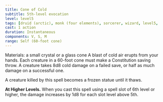 ```yaml
---
title: Cone of Cold
subtitle: 5th-level evocation
level: level5
tags: [druid (arctic), monk (four elements), sorcerer, wizard, level5, evocation]
cast: 1 action
duration: Instantaneous
components: V, S, M
range: Self (60-foot cone)
---
```

Materials: a small crystal or a glass cone
A blast of cold air erupts from your hands. Each creature in a 60-foot cone must make a Constitution saving throw. A creature takes 8d8 cold damage on a failed save, or half as much damage on a successful one.

A creature killed by this spell becomes a frozen statue until it thaws.

**At Higher Levels.** When you cast this spell using a spell slot of 6th level or higher, the damage increases by 1d8 for each slot level above 5th.